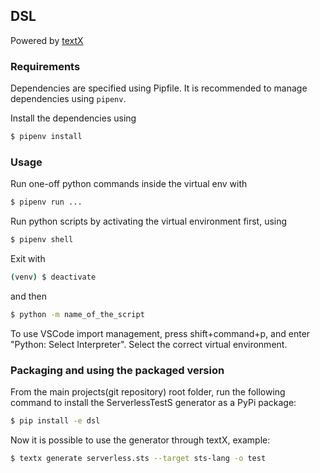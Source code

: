 ## DSL

Powered by [textX](https://github.com/textX/textX)

### Requirements

Dependencies are specified using Pipfile. It is recommended to manage dependencies using `pipenv`.

Install the dependencies using

```bash
$ pipenv install
```

### Usage

Run one-off python commands inside the virtual env with

```bash
$ pipenv run ...
```

Run python scripts by activating the virtual environment first, using

```bash
$ pipenv shell
```

Exit with

```bash
(venv) $ deactivate
```

and then

```bash
$ python -m name_of_the_script
```

To use VSCode import management, press shift+command+p, and enter "Python: Select Interpreter". Select the correct virtual environment.

### Packaging and using the packaged version

From the main projects(git repository) root folder, run the following command to install the ServerlessTestS generator as a PyPi package:

```bash
$ pip install -e dsl
```

Now it is possible to use the generator through textX, example:

```bash
$ textx generate serverless.sts --target sts-lang -o test
```

